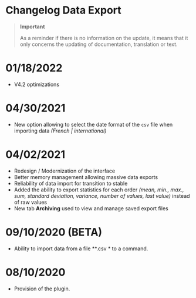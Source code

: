 # Changelog Data Export

>**Important**
>
>As a reminder if there is no information on the update, it means that it only concerns the updating of documentation, translation or text.

# 01/18/2022

- V4.2 optimizations

# 04/30/2021

- New option allowing to select the date format of the `csv` file when importing data *(French \| international)*

# 04/02/2021

- Redesign / Modernization of the interface
- Better memory management allowing massive data exports
- Reliability of data import for transition to stable
- Added the ability to export statistics for each order *(mean, min., max., sum, standard deviation, variance, number of values, last value)* instead of raw values
- New tab **Archiving** used to view and manage saved export files

# 09/10/2020 (BETA)

- Ability to import data from a file *\*.csv * to a command.

# 08/10/2020

- Provision of the plugin.
